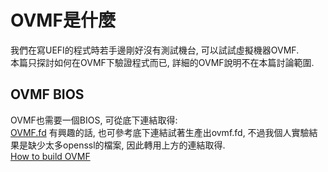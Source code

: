 # OVMF是什麼
我們在寫UEFI的程式時若手邊剛好沒有測試機台, 可以試試虛擬機器OVMF.<br>
本篇只探討如何在OVMF下驗證程式而已, 詳細的OVMF說明不在本篇討論範圍.<br>

## OVMF BIOS
OVMF也需要一個BIOS, 可從底下連結取得:<br>
[OVMF.fd](https://github.com/clearlinux/common/blob/master/OVMF.fd)
有興趣的話, 也可參考底下連結試著生產出ovmf.fd, 不過我個人實驗結果是缺少太多openssl的檔案, 因此轉用上方的連結取得.<br>
[How to build OVMF](https://github.com/tianocore/tianocore.github.io/wiki/How-to-build-OVMF)

